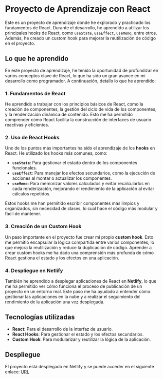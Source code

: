 # Proyecto de Aprendizaje con React

Este es un proyecto de aprendizaje donde he explorado y practicado los fundamentos de React. Durante el desarrollo, he aprendido a utilizar los principales hooks de React, como `useState`, `useEffect`, `useMemo`, entre otros. Además, he creado un custom hook para mejorar la reutilización de código en el proyecto.

## Lo que he aprendido

En este proyecto de aprendizaje, he tenido la oportunidad de profundizar en varios conceptos clave de React, lo que ha sido un gran avance en mi desarrollo como programador. A continuación, detallo lo que he aprendido:

### 1. **Fundamentos de React**
   He aprendido a trabajar con los principios básicos de React, como la creación de componentes, la gestión del ciclo de vida de los componentes, y la renderización dinámica de contenido. Esto me ha permitido comprender cómo React facilita la construcción de interfaces de usuario reactivas y eficientes.

### 2. **Uso de React Hooks**
   Uno de los puntos más importantes ha sido el aprendizaje de los **hooks** en React. He utilizado los hooks más comunes, como:
   - **`useState`**: Para gestionar el estado dentro de los componentes funcionales.
   - **`useEffect`**: Para manejar los efectos secundarios, como la ejecución de acciones al montar o actualizar los componentes.
   - **`useMemo`**: Para memorizar valores calculados y evitar recalcularlos en cada renderización, mejorando el rendimiento de la aplicación al evitar cálculos repetidos.

   
   Estos hooks me han permitido escribir componentes más limpios y organizados, sin necesidad de clases, lo cual hace el código más modular y fácil de mantener.

### 3. **Creación de un Custom Hook**
   Un paso importante en el proyecto fue crear mi propio **custom hook**. Esto me permitió encapsular la lógica compartida entre varios componentes, lo que mejora la reutilización y reduce la duplicación de código. Aprender a crear custom hooks me ha dado una comprensión más profunda de cómo React gestiona el estado y los efectos en una aplicación.

### 4. **Despliegue en Netlify**
   También he aprendido a desplegar aplicaciones de React en **Netlify**, lo que me ha permitido ver cómo funciona el proceso de publicación de un proyecto en un entorno real. Este paso me ha ayudado a entender cómo gestionar las aplicaciones en la nube y a realizar el seguimiento del rendimiento de la aplicación una vez desplegada.

## Tecnologías utilizadas

- **React**: Para el desarrollo de la interfaz de usuario.
- **React Hooks**: Para gestionar el estado y los efectos secundarios.
- **Custom Hook**: Para modularizar y reutilizar la lógica de la aplicación.

## Despliegue

El proyecto está desplegado en Netlify y se puede acceder en el siguiente enlace: [URL]([http://tusitio.netlify.app](https://jocular-palmier-0cfbb1.netlify.app))


